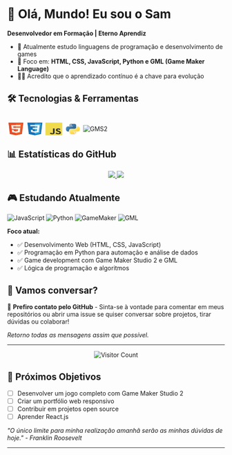 # 👋 Olá, Mundo! Eu sou o Sam 

**Desenvolvedor em Formação | Eterno Aprendiz**

- 🔭 Atualmente estudo linguagens de programação e desenvolvimento de games
- 🌱 Foco em: **HTML, CSS, JavaScript, Python e GML (Game Maker Language)**
- 🫴🏾 Acredito que o aprendizado contínuo é a chave para evolução

## 🛠️ Tecnologias & Ferramentas

<div style="display: inline_block"><br>
  <img align="center" alt="HTML" height="30" width="40" src="https://raw.githubusercontent.com/devicons/devicon/master/icons/html5/html5-original.svg">
  <img align="center" alt="CSS" height="30" width="40" src="https://raw.githubusercontent.com/devicons/devicon/master/icons/css3/css3-original.svg">
  <img align="center" alt="JavaScript" height="30" width="40" src="https://raw.githubusercontent.com/devicons/devicon/master/icons/javascript/javascript-original.svg">
  <img align="center" alt="Python" height="30" width="40" src="https://raw.githubusercontent.com/devicons/devicon/master/icons/python/python-original.svg">
  <img align="center" alt="GMS2" height="30" width="40" src="https://img.icons8.com/color/48/gamemaker.png">
</div>

## 📊 Estatísticas do GitHub

<div align="center">
  <a href="https://github.com/silentsamuel">
    <img height="180em" src="https://github-readme-stats.vercel.app/api?username=silentsamuel&show_icons=true&theme=radical&include_all_commits=true&count_private=true"/>
    <img height="180em" src="https://github-readme-stats.vercel.app/api/top-langs/?username=silentsamuel&layout=compact&langs_count=7&theme=radical"/>
  </a>
</div>

## 🎮 Estudando Atualmente

![JavaScript](https://img.shields.io/badge/JavaScript-F7DF1E?style=for-the-badge&logo=javascript&logoColor=black)
![Python](https://img.shields.io/badge/Python-3776AB?style=for-the-badge&logo=python&logoColor=white)
![GameMaker](https://img.shields.io/badge/GameMaker_Studio_2-000000?style=for-the-badge&logo=gamemaker&logoColor=white)
![GML](https://img.shields.io/badge/GML_(GameMaker_Language)-8A2BE2?style=for-the-badge)

**Foco atual:**
- ✅ Desenvolvimento Web (HTML, CSS, JavaScript)
- ✅ Programação em Python para automação e análise de dados
- ✅ Game development com Game Maker Studio 2 e GML
- ✅ Lógica de programação e algoritmos

## 💬 Vamos conversar?

📧 **Prefiro contato pelo GitHub** - Sinta-se à vontade para comentar em meus repositórios ou abrir uma issue se quiser conversar sobre projetos, tirar dúvidas ou colaborar!

*Retorno todas as mensagens assim que possível.*

---

<div align="center">
  
![Visitor Count](https://komarev.com/ghpvc/?username=silentsamuel&color=blueviolet&style=flat)

</div>

## 📌 Próximos Objetivos

- [ ] Desenvolver um jogo completo com Game Maker Studio 2
- [ ] Criar um portfólio web responsivo
- [ ] Contribuir em projetos open source
- [ ] Aprender React.js

*"O único limite para minha realização amanhã serão as minhas dúvidas de hoje." - Franklin Roosevelt*

---
<!--
<div align="center">

![Snake animation](https://github.com/silentsamuel/silentsamuel/blob/output/github-contribution-grid-snake.svg)

</div>  - - >
